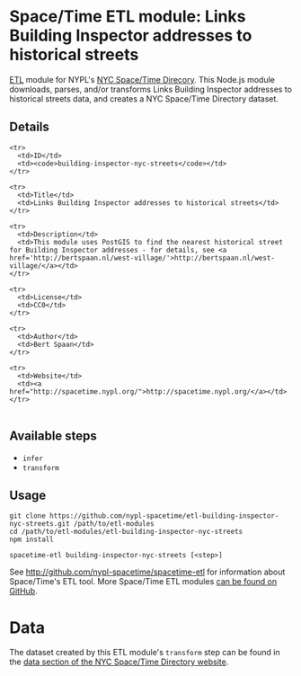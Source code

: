 # Space/Time ETL module: Links Building Inspector addresses to historical streets

[ETL](https://en.wikipedia.org/wiki/Extract,_transform,_load) module for NYPL's [NYC Space/Time Direcory](http://spacetime.nypl.org/). This Node.js module downloads, parses, and/or transforms Links Building Inspector addresses to historical streets data, and creates a NYC Space/Time Directory dataset.

## Details

<table>
  <tbody>

    <tr>
      <td>ID</td>
      <td><code>building-inspector-nyc-streets</code></td>
    </tr>

    <tr>
      <td>Title</td>
      <td>Links Building Inspector addresses to historical streets</td>
    </tr>

    <tr>
      <td>Description</td>
      <td>This module uses PostGIS to find the nearest historical street for Building Inspector addresses - for details, see <a href='http://bertspaan.nl/west-village/'>http://bertspaan.nl/west-village/</a></td>
    </tr>

    <tr>
      <td>License</td>
      <td>CC0</td>
    </tr>

    <tr>
      <td>Author</td>
      <td>Bert Spaan</td>
    </tr>

    <tr>
      <td>Website</td>
      <td><a href="http://spacetime.nypl.org/">http://spacetime.nypl.org/</a></td>
    </tr>
  </tbody>
</table>

## Available steps

  - `infer`
  - `transform`

## Usage

```
git clone https://github.com/nypl-spacetime/etl-building-inspector-nyc-streets.git /path/to/etl-modules
cd /path/to/etl-modules/etl-building-inspector-nyc-streets
npm install

spacetime-etl building-inspector-nyc-streets [<step>]
```

See http://github.com/nypl-spacetime/spacetime-etl for information about Space/Time's ETL tool. More Space/Time ETL modules [can be found on GitHub](https://github.com/search?utf8=%E2%9C%93&q=org%3Anypl-spacetime+etl-&type=Repositories&ref=advsearch&l=&l=).

# Data

The dataset created by this ETL module's `transform` step can be found in the [data section of the NYC Space/Time Directory website](http://spacetime.nypl.org/#data-building-inspector-nyc-streets).
